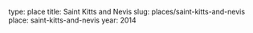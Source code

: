 type: place
title: Saint Kitts and Nevis
slug: places/saint-kitts-and-nevis
place: saint-kitts-and-nevis
year: 2014
